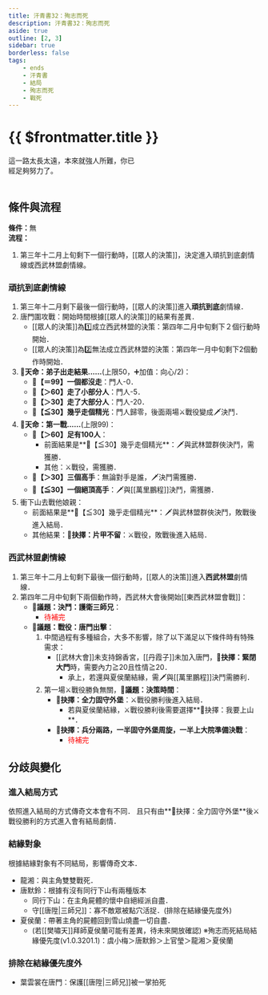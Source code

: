 ```yaml
---
title: 汗青書32：殉志而死
description: 汗青書32：殉志而死
aside: true
outline: [2, 3]
sidebar: true
borderless: false
tags:
    - ends
    - 汗青書
    - 結局
    - 殉志而死
    - 戰死
---
```


# {{ $frontmatter.title }}

<EndBackground no=32 title="殉志而死">
這一路太長太遠，本來就強人所難，你已<br>
經足夠努力了。
<br>
<br>
<!-- 此處因排版, 放入部分空行, 無理由請勿移除 -->
</EndBackground>

## 條件與流程
<b>條件：</b>無<br>
<b>流程：</b><br>
1. 第三年十二月上旬剩下一個行動時，[[眾人的決策]]，決定進入頑抗到底劇情線或西武林盟劇情線。

### 頑抗到底劇情線
1. 第三年十二月剩下最後一個行動時，[[眾人的決策]]進入**頑抗到底**劇情線．
2. 唐門圍攻戰：開始時間根據[[眾人的決策]]的結果有差異．
   + [[眾人的決策]]為1️⃣成立西武林盟的決策：第四年二月中旬剩下２個行動時開始．
   + [[眾人的決策]]為2️⃣無法成立西武林盟的決策：第四年一月中旬剩下2個動作時開始．
3. **🎲天命：弟子出走結果......**(上限50，➕加值：向心/2)：
   + **🧾【＝99】一個都沒走**：門人-0．
   + **🧾【＞60】走了小部分人**：門人-5．
   + **🧾【＞30】走了大部分人**：門人-20．
   + **🧾【≦30】幾乎走個精光**：門人歸零，後面兩場⚔️戰役變成🗡️決鬥．
4. **🎲天命：第一戰......**(上限99)：
   + **🧾【＞60】足有100人**：
     + 前面結果是**🧾【≦30】幾乎走個精光**：🗡️與武林盟群俠決鬥，需獲勝．
     + 其他：⚔️戰役，需獲勝．
   + **🧾【＞30】三個高手**：無論對手是誰，🗡️決鬥需獲勝．
   + **🧾【≦30】一個絕頂高手**：🗡️與[[萬里鵬程]]決鬥，需獲勝．
5. 衝下山去戰他娘親：
   + 前面結果是**🧾【≦30】幾乎走個精光**：🗡️與武林盟群俠決鬥，敗戰後進入結局．
   + 其他結果：**📖抉擇：片甲不留**：⚔️戰役，敗戰後進入結局．

### 西武林盟劇情線
1. 第三年十二月上旬剩下最後一個行動時，[[眾人的決策]]進入**西武林盟**劇情線．
2. 第四年二月中旬剩下兩個動作時，西武林大會後開始[[東西武林盟會戰]]：
   + **📜議題：決鬥：護衛三師兄**：<!-- 未完成 -->
     + <span style='color: Red;'>待補完</span>
   + **📜議題：戰役：唐門出擊**：
     1. 中間過程有多種組合，大多不影響，除了以下滿足以下條件時有特殊需求：
        + [[武林大會]]未支持錦香宮，[[丹霞子]]未加入唐門，**📖抉擇：緊閉大門**時，需要內力≧20且性情≧20．
          + 承上，若還與<Girl5Icon>夏侯蘭</Girl5Icon>結緣，需🗡️與[[萬里鵬程]]決鬥需勝利．
     2. 第一場⚔️戰役勝負無關，**📜議題：決策時間**：
        + **📖抉擇：全力固守外堡**：⚔️戰役勝利後進入結局．
          + 若與<Girl5Icon>夏侯蘭</Girl5Icon>結緣，⚔️戰役勝利後需要選擇**📖抉擇：我要上山**．
        + **📖抉擇：兵分兩路，一半固守外堡周旋，一半上大院準備決戰**：<!-- 未完成 -->
          + <span style='color: Red;'>待補完</span>


## 分歧與變化

### 進入結局方式
依照進入結局的方式傳奇文本會有不同．
且只有由**📖抉擇：全力固守外堡**後⚔️戰役勝利的方式進入會有結局劇情．

### 結緣對象
根據結緣對象有不同結局，影響傳奇文本．
+ <Girl8Icon>龍湘</Girl8Icon>：與主角雙雙戰死．
+ <Girl0Icon>唐默鈴</Girl0Icon>：根據有沒有同行下山有兩種版本
  + 同行下山：在主角屍體的懷中自絕經派自盡．
  + 守[[唐陞|三師兄]]：寡不敵眾被點穴活捉．(排除在結緣優先度外)
+ <Girl5Icon>夏侯蘭</Girl5Icon>：帶著主角的屍體回到雪山燒盡一切自盡．
  + (若[[樊嘯天]]拜師<Girl5Icon>夏侯蘭</Girl5Icon>可能有差異，待未來開放確認)
※殉志而死結局結緣優先度(v1.0.3201.1)：<Girl3Icon>虞小梅</Girl3Icon>＞<Girl0Icon>唐默鈴</Girl0Icon>＞<Girl4Icon>上官瑩</Girl4Icon>＞<Girl8Icon>龍湘</Girl8Icon>＞<Girl5Icon>夏侯蘭</Girl5Icon>

### 排除在結緣優先度外
+ <Girl2Icon>葉雲裳</Girl2Icon>在唐門：保護[[唐陞|三師兄]]被一掌拍死
